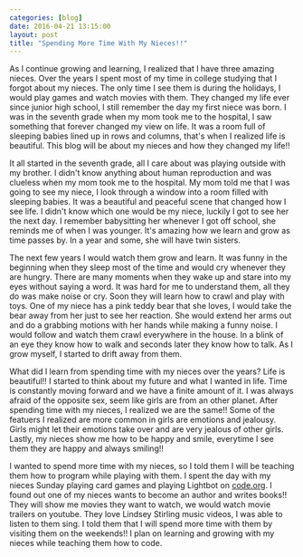 ```yaml
---
categories: [blog]
date: 2016-04-21 13:15:00
layout: post
title: "Spending More Time With My Nieces!!"
---
```


As I continue growing and learning, I realized that I have three amazing nieces. Over the years I spent most of my time in college studying that I forgot about my nieces. The only time I see them is during the holidays, I would play games and watch movies with them. They changed my life ever since junior high school, I still remember the day my first niece was born. I was in the seventh grade when my mom took me to the hospital, I saw something that forever changed my view on life. It was a room full of sleeping babies lined up in rows and columns, that's when I realized life is beautiful. This blog will be about my nieces and how they changed my life!!

It all started in the seventh grade, all I care about was playing outside with my brother. I didn't know anything about human reproduction and was clueless when my mom took me to the hospital. My mom told me that I was going to see my niece, I look through a window into a room filled with sleeping babies. It was a beautiful and peaceful scene that changed how I see life. I didn't know which one would be my niece, luckily I got to see her the next day. I remember babysitting her whenever I got off school, she reminds me of when I was younger. It's amazing how we learn and grow as time passes by. In a year and some, she will have twin sisters.

The next few years I would watch them grow and learn. It was funny in the beginning when they sleep most of the time and would cry whenever they are hungry. There are many moments when they wake up and stare into my eyes without saying a word. It was hard for me to understand them, all they do was make noise or cry. Soon they will learn how to crawl and play with toys. One of my niece has a pink teddy bear that she loves, I would take the bear away from her just to see her reaction. She would extend her arms out and do a grabbing motions with her hands while making a funny noise. I would follow and watch them crawl everywhere in the house. In a blink of an eye they know how to walk and seconds later they know how to talk. As I grow myself, I started to drift away from them.

What did I learn from spending time with my nieces over the years? Life is beautiful!! I started to think about my future and what I wanted in life. Time is constantly moving forward and we have a finite amount of it. I was always afraid of the opposite sex, seem like girls are from an other planet. After spending time with my nieces, I realized we are the same!! Some of the featuers I realized are more common in girls are emotions and jealousy. Girls might let their emotions take over and are very jealous of other girls. Lastly, my nieces show me how to be happy and smile, everytime I see them they are happy and always smiling!!

I wanted to spend more time with my nieces, so I told them I will be teaching them how to program while playing with them. I spent the day with my nieces Sunday playing card games and playing Lightbot on <a href="https://code.org/learn" target="_blank">code.org</a>. I found out one of my nieces wants to become an author and writes books!! They will show me movies they want to watch, we would watch movie trailers on youtube. They love Lindsey Stirling music videos, I was able to listen to them sing. I told them that I will spend more time with them by visiting them on the weekends!! I plan on learning and growing with my nieces while teaching them how to code.